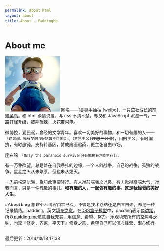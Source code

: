 ```yaml
---
permalink: about.html
layout: about
title: About - PaddingMe
---
```




# About me

<img src="/images/paddingme.jpg" class="inline-left" alt="Padding Me" />
网名——[臭臭手抽抽][weibo]，<a href="http://yuehu.io/padding-me" target="_blank">一只茁壮成长的前端菜鸟</a>。和 html 谈情说爱，与 css 不清不楚，却又和 JavaScript 沆瀣一气，一路打怪升级，披荆斩棘，火花带闪电。

微博控，爱民谣，曾经的文学青年。喜欢一切美好的事物，和一切有趣的人——`『这世间，唯有梦想与好姑娘不可辜负』`。理性主义(<del>理想主义者</del>)，自由主义，有时偏执，有时愚钝。支持转基因，赞成废医验药，更主张自由市场。

座右铭：`『Only the paranoid survive(只有偏执狂才能生存)』。`

有一万种欲望，总是处在自我挣扎的边缘。一个人的战争，自己的战争，孤独的战争。星星之火从未燎原，但也未从熄灭。

一入前端深似海，绝知此事要躬行。有人对前端嗤之以鼻，有人觉得高端大气，对我而言，只是一件有趣的事儿。**和有趣的人，一起做有趣的事，这是我憧憬的美好人生。**

#About blog
想建个人博客由来已久，不管是技术总结还是自言自语，都是一种记录情结。padding，英文[填充之意][paddingen]。在[CSS盒子模型][boxmodel]中，padding表示[内边距][padding]。所以[padding.me][padding.me]取意自我充实，用信念、希望、努力、乐观填充所有的空洞与乏味，也取『修身，齐家，平天下』修身之意，希望自己可以沉心经营，潜心修行。


<br>
最后更新：2014/10/18 17:38

[weibo]: http://weibo.com/yahoo2651
[boxmodel]: http://www.w3school.com.cn/css/css_boxmodel.asp
[paddingen]:http://dict.youdao.com/search?q=padding&keyfrom=dict.index
[padding]: http://www.w3school.com.cn/cssref/pr_padding.asp
[padding.me]:http://padding.me

---
